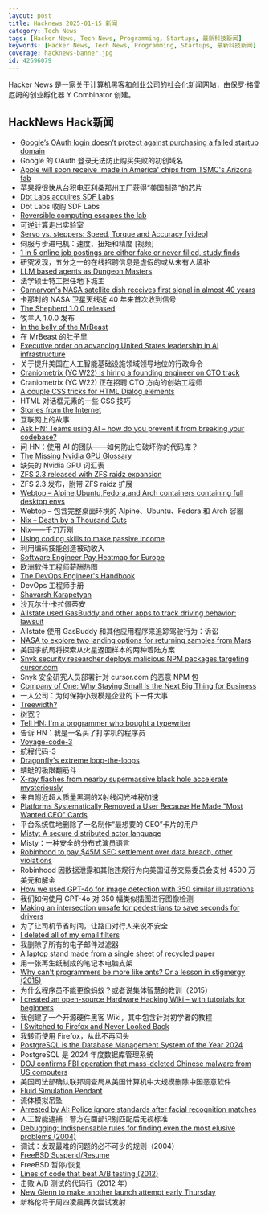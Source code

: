 ```yaml
---
layout: post
title: Hacknews 2025-01-15 新闻
category: Tech News
tags: [Hacker News, Tech News, Programming, Startups, 最新科技新闻]
keywords: [Hacker News, Tech News, Programming, Startups, 最新科技新闻]
coverage: hacknews-banner.jpg
id: 42696079
---
```


Hacker News 是一家关于计算机黑客和创业公司的社会化新闻网站，由保罗·格雷厄姆的创业孵化器 Y Combinator 创建。

## HackNews Hack新闻

- [Google’s OAuth login doesn’t protect against purchasing a failed startup domain](https://trufflesecurity.com/blog/millions-at-risk-due-to-google-s-oauth-flaw)
- Google 的 OAuth 登录无法防止购买失败的初创域名
- [Apple will soon receive 'made in America' chips from TSMC's Arizona fab](https://www.tomshardware.com/tech-industry/apple-will-soon-receive-made-in-america-chips-from-tsmcs-arizona-fab-company-in-final-stages-of-quality-verification)
- 苹果将​​很快从台积电亚利桑那州工厂获得“美国制造”的芯片
- [Dbt Labs acquires SDF Labs](https://www.getdbt.com/blog/dbt-labs-acquires-sdf-labs)
- Dbt Labs 收购 SDF Labs
- [Reversible computing escapes the lab](https://spectrum.ieee.org/reversible-computing)
- 可逆计算走出实验室
- [Servo vs. steppers: Speed, Torque and Accuracy [video]](https://www.youtube.com/watch?v=H-nO1F-AO9I)
- 伺服与步进电机：速度、扭矩和精度 [视频]
- [1 in 5 online job postings are either fake or never filled, study finds](https://gizmodo.com/1-in-5-online-job-postings-are-either-fake-or-never-filled-study-finds-2000549706)
- 研究发现，五分之一的在线招聘信息是虚假的或从未有人填补
- [LLM based agents as Dungeon Masters](https://studenttheses.uu.nl/bitstream/handle/20.500.12932/47209/Thesis_Final.pdf?sequence=1&isAllowed=y)
- 法学硕士特工担任地下城主
- [Carnarvon's NASA satellite dish receives first signal in almost 40 years](https://www.abc.net.au/news/2024-12-03/carnarvon-nasa-dish-receives-signal-repairs/104672866)
- 卡那封的 NASA 卫星天线近 40 年来首次收到信号
- [The Shepherd 1.0.0 released](https://guix.gnu.org/en/blog/2024/the-shepherd-1.0.0-released/)
- 牧羊人 1.0.0 发布
- [In the belly of the MrBeast](https://kevinmunger.substack.com/p/in-the-belly-of-the-mrbeast)
- 在 MrBeast 的肚子里
- [Executive order on advancing United States leadership in AI infrastructure](https://www.whitehouse.gov/briefing-room/presidential-actions/2025/01/14/executive-order-on-advancing-united-states-leadership-in-artificial-intelligence-infrastructure/)
- 关于提升美国在人工智能基础设施领域领导地位的行政命令
- [Craniometrix (YC W22) is hiring a founding engineer on CTO track](https://www.ycombinator.com/companies/craniometrix/jobs/5Ucqf0Q-founding-full-stack-engineer-cto-track)
- Craniometrix (YC W22) 正在招聘 CTO 方向的创始工程师
- [A couple CSS tricks for HTML Dialog elements](https://cassidoo.co/post/css-for-dialogs/)
- HTML 对话框元素的一些 CSS 技巧
- [Stories from the Internet](https://dbrgn.ch/stories-from-the-internet.html)
- 互联网上的故事
- [Ask HN: Teams using AI – how do you prevent it from breaking your codebase?]()
- 问 HN：使用 AI 的团队——如何防止它破坏你的代码库？
- [The Missing Nvidia GPU Glossary](https://modal.com/gpu-glossary/readme)
- 缺失的 Nvidia GPU 词汇表
- [ZFS 2.3 released with ZFS raidz expansion](https://github.com/openzfs/zfs/releases/tag/zfs-2.3.0)
- ZFS 2.3 发布，附带 ZFS raidz 扩展
- [Webtop – Alpine,Ubuntu,Fedora,and Arch containers containing full desktop envs](https://docs.linuxserver.io/images/docker-webtop/)
- Webtop – 包含完整桌面环境的 Alpine、Ubuntu、Fedora 和 Arch 容器
- [Nix – Death by a Thousand Cuts](https://www.dgt.is/blog/2025-01-10-nix-death-by-a-thousand-cuts/)
- Nix——千刀万剐
- [Using coding skills to make passive income](https://www.coryzue.com/writing/solopreneur/)
- 利用编码技能创造被动收入
- [Software Engineer Pay Heatmap for Europe](https://levels.fyi/heatmap/europe/)
- 欧洲软件工程师薪酬热图
- [The DevOps Engineer's Handbook](https://octopus.com/devops/)
- DevOps 工程师手册
- [Shavarsh Karapetyan](https://en.wikipedia.org/wiki/Shavarsh_Karapetyan)
- 沙瓦尔什·卡拉佩蒂安
- [Allstate used GasBuddy and other apps to track driving behavior: lawsuit](https://arstechnica.com/gadgets/2025/01/allstate-sued-for-allegedly-tracking-drivers-behavior-through-third-party-apps/)
- Allstate 使用 GasBuddy 和其他应用程序来追踪驾驶行为：诉讼
- [NASA to explore two landing options for returning samples from Mars](https://www.nasa.gov/news-release/nasa-to-explore-two-landing-options-for-returning-samples-from-mars/)
- 美国宇航局将探索从火星返回样本的两种着陆方案
- [Snyk security researcher deploys malicious NPM packages targeting cursor.com](https://sourcecodered.com/snyk-malicious-npm-package/)
- Snyk 安全研究人员部署针对 cursor.com 的恶意 NPM 包
- [Company of One: Why Staying Small Is the Next Big Thing for Business](https://readingraphics.com/book-summary-company-of-one/)
- 一人公司：为何保持小规模是企业的下一件大事
- [Treewidth?](https://www.ams.org/journals/notices/202502/noti3043/noti3043.html)
- 树宽？
- [Tell HN: I'm a programmer who bought a typewriter]()
- 告诉 HN：我是一名买了打字机的程序员
- [Voyage-code-3](https://blog.voyageai.com/2024/12/04/voyage-code-3/)
- 航程代码-3
- [Dragonfly's extreme loop-the-loops](https://www.science.org/content/article/absolutely-insane-dragonfly-s-extreme-loop-loops-are-unparalleled-nature)
- 蜻蜓的极限翻筋斗
- [X-ray flashes from nearby supermassive black hole accelerate mysteriously](https://news.mit.edu/2025/x-ray-flashes-nearby-supermassive-black-hole-accelerate-mysteriously-0113)
- 来自附近超大质量黑洞的X射线闪光神秘加速
- [Platforms Systematically Removed a User Because He Made "Most Wanted CEO" Cards](https://www.eff.org/deeplinks/2025/01/platforms-systematically-removed-user-because-he-made-most-wanted-ceo-playing)
- 平台系统性地删除了一名制作“最想要的 CEO”卡片的用户
- [Misty: A secure distributed actor language](https://mistysystem.com/)
- Misty：一种安全的分布式演员语言
- [Robinhood to pay $45M SEC settlement over data breach, other violations](https://www.wsj.com/finance/robinhood-to-pay-45-million-sec-settlement-over-data-breach-other-violations-50b837dc)
- Robinhood 因数据泄露和其他违规行为向美国证券交易委员会支付 4500 万美元和解金
- [How we used GPT-4o for image detection with 350 similar illustrations](https://olup-blog.pages.dev/stories/image-detection-cars)
- 我们如何使用 GPT-4o 对 350 幅类似插图进行图像检测
- [Making an intersection unsafe for pedestrians to save seconds for drivers](https://collegetowns.substack.com/p/making-an-intersection-unsafe-for)
- 为了让司机节省时间，让路口对行人来说不安全
- [I deleted all of my email filters](https://coryd.dev/posts/2025/i-deleted-all-of-my-email-filters)
- 我删除了所有的电子邮件过滤器
- [A laptop stand made from a single sheet of recycled paper](https://www.core77.com/posts/134948/A-Laptop-Stand-Made-from-a-Single-Sheet-of-Recycled-Paper)
- 用一张再生纸制成的笔记本电脑支架
- [Why can't programmers be more like ants? Or a lesson in stigmergy (2015)](https://blog.ubiquity.acm.org/why-cant-programmers-be-more-like-ants-or-a-lesson-in-stigmergy/)
- 为什么程序员不能更像蚂蚁？或者说集体智慧的教训（2015）
- [I created an open-source Hardware Hacking Wiki – with tutorials for beginners](https://www.hardbreak.wiki)
- 我创建了一个开源硬件黑客 Wiki，其中包含针对初学者的教程
- [I Switched to Firefox and Never Looked Back](https://www.howtogeek.com/why-i-switched-to-firefox-and-never-looked-back/)
- 我转而使用 Firefox，从此不再回头
- [PostgreSQL is the Database Management System of the Year 2024](https://db-engines.com/en/blog_post/109)
- PostgreSQL 是 2024 年度数据库管理系统
- [DOJ confirms FBI operation that mass-deleted Chinese malware from US computers](https://techcrunch.com/2025/01/14/doj-confirms-fbi-operation-that-mass-deleted-chinese-malware-from-thousands-of-us-computers/)
- 美国司法部确认联邦调查局从美国计算机中大规模删除中国恶意软件
- [Fluid Simulation Pendant](https://mitxela.com/projects/fluid-pendant)
- 流体模拟吊坠
- [Arrested by AI: Police ignore standards after facial recognition matches](https://www.washingtonpost.com/business/interactive/2025/police-artificial-intelligence-facial-recognition/)
- 人工智能逮捕：警方在面部识别匹配后无视标准
- [Debugging: Indispensable rules for finding even the most elusive problems (2004)](https://dwheeler.com/essays/debugging-agans.html)
- 调试：发现最难的问题的必不可少的规则（2004）
- [FreeBSD Suspend/Resume](https://vermaden.wordpress.com/2025/01/11/freebsd-suspend-resume/)
- FreeBSD 暂停/恢复
- [Lines of code that beat A/B testing (2012)](https://stevehanov.ca/blog/index.php?id=132)
- 击败 A/B 测试的代码行（2012 年）
- [New Glenn to make another launch attempt early Thursday](https://arstechnica.com/space/2025/01/blue-origin-plans-second-launch-attempt-of-new-glenn-early-on-tuesday/)
- 新格伦将于周四凌晨再次尝试发射

